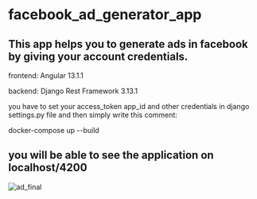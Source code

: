 # facebook_ad_generator_app
This app helps you to generate ads in facebook by giving your account credentials.
-------------------
frontend: Angular 13.1.1

backend: Django Rest Framework 3.13.1

you have to set your access_token app_id and other credentials in django settings.py file and then simply write this comment:

docker-compose up --build

you will be able to see the application on localhost/4200
----------------------------------
![ad_final](https://user-images.githubusercontent.com/58864216/152434254-f93138b8-9828-49cb-a329-efaf1e8a6731.png)
